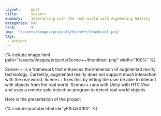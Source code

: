 ```yaml
---
layout:     post
title:      Scene++
summary:    Interacting with the real world with Augmenting Reality
categories: DXR
rank:       9
img:  "/assets/images/projects/Scene++/thumbnail.png"
tags:
 - project
---
```


{% include image.html path="/assets/images/projects/Scene++/thumbnail.png" width="100%" %}

Scene++ is a framework that enhances the immersion of augmented reality technology.
Currently, augmented reality does not support much interaction with the real world.
Scene++ fixes this by letting the user be able to interact with objects from the real world.
Scene++ runs with Unity with HTC Vive and uses a remote yolo detection program to detect real world objects.

Here is the presentation of the project

{% include youtube.html id="yFffdJk0fK0" %}
